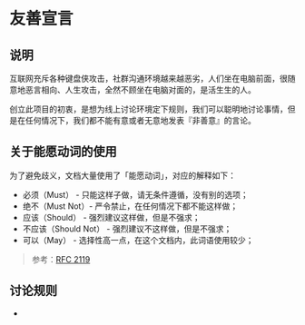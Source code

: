 
# 友善宣言

## 说明

互联网充斥各种键盘侠攻击，社群沟通环境越来越恶劣，人们坐在电脑前面，很随意地恶言相向、人生攻击，全然不顾坐在电脑对面的，是活生生的人。

创立此项目的初衷，是想为线上讨论环境定下规则，我们可以聪明地讨论事情，但是在任何情况下，我们都不能有意或者无意地发表『非善意』的言论。

## 关于能愿动词的使用

为了避免歧义，文档大量使用了「能愿动词」，对应的解释如下：

* 必须（Must） - 只能这样子做，请无条件遵循，没有别的选项；
* 绝不（Must Not）- 严令禁止，在任何情况下都不能这样做；
* 应该（Should） - 强烈建议这样做，但是不强求；
* 不应该（Should Not） - 强烈建议不这样做，但是不强求；
* 可以（May） - 选择性高一点，在这个文档内，此词语使用较少；

> 参考：[RFC 2119](http://www.ietf.org/rfc/rfc2119.txt)

## 讨论规则

- 

